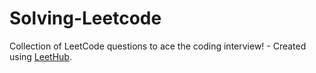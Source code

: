 # Solving-Leetcode
Collection of LeetCode questions to ace the coding interview! - Created using [LeetHub](https://github.com/QasimWani/LeetHub).
